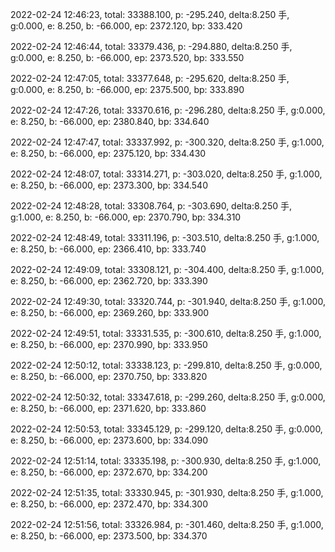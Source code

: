2022-02-24 12:46:23, total: 33388.100, p: -295.240, delta:8.250 手, g:0.000, e: 8.250, b: -66.000, ep: 2372.120, bp: 333.420

2022-02-24 12:46:44, total: 33379.436, p: -294.880, delta:8.250 手, g:0.000, e: 8.250, b: -66.000, ep: 2373.520, bp: 333.550

2022-02-24 12:47:05, total: 33377.648, p: -295.620, delta:8.250 手, g:0.000, e: 8.250, b: -66.000, ep: 2375.500, bp: 333.890

2022-02-24 12:47:26, total: 33370.616, p: -296.280, delta:8.250 手, g:0.000, e: 8.250, b: -66.000, ep: 2380.840, bp: 334.640

2022-02-24 12:47:47, total: 33337.992, p: -300.320, delta:8.250 手, g:1.000, e: 8.250, b: -66.000, ep: 2375.120, bp: 334.430

2022-02-24 12:48:07, total: 33314.271, p: -303.020, delta:8.250 手, g:1.000, e: 8.250, b: -66.000, ep: 2373.300, bp: 334.540

2022-02-24 12:48:28, total: 33308.764, p: -303.690, delta:8.250 手, g:1.000, e: 8.250, b: -66.000, ep: 2370.790, bp: 334.310

2022-02-24 12:48:49, total: 33311.196, p: -303.510, delta:8.250 手, g:1.000, e: 8.250, b: -66.000, ep: 2366.410, bp: 333.740

2022-02-24 12:49:09, total: 33308.121, p: -304.400, delta:8.250 手, g:1.000, e: 8.250, b: -66.000, ep: 2362.720, bp: 333.390

2022-02-24 12:49:30, total: 33320.744, p: -301.940, delta:8.250 手, g:1.000, e: 8.250, b: -66.000, ep: 2369.260, bp: 333.900

2022-02-24 12:49:51, total: 33331.535, p: -300.610, delta:8.250 手, g:1.000, e: 8.250, b: -66.000, ep: 2370.990, bp: 333.950

2022-02-24 12:50:12, total: 33338.123, p: -299.810, delta:8.250 手, g:0.000, e: 8.250, b: -66.000, ep: 2370.750, bp: 333.820

2022-02-24 12:50:32, total: 33347.618, p: -299.260, delta:8.250 手, g:0.000, e: 8.250, b: -66.000, ep: 2371.620, bp: 333.860

2022-02-24 12:50:53, total: 33345.129, p: -299.120, delta:8.250 手, g:0.000, e: 8.250, b: -66.000, ep: 2373.600, bp: 334.090

2022-02-24 12:51:14, total: 33335.198, p: -300.930, delta:8.250 手, g:1.000, e: 8.250, b: -66.000, ep: 2372.670, bp: 334.200

2022-02-24 12:51:35, total: 33330.945, p: -301.930, delta:8.250 手, g:1.000, e: 8.250, b: -66.000, ep: 2372.470, bp: 334.300

2022-02-24 12:51:56, total: 33326.984, p: -301.460, delta:8.250 手, g:1.000, e: 8.250, b: -66.000, ep: 2373.500, bp: 334.370